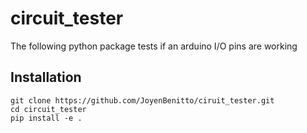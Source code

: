 # circuit_tester
The following python package tests  if an arduino I/O pins are working

## Installation

```shell
git clone https://github.com/JoyenBenitto/ciruit_tester.git
cd circuit_tester
pip install -e .
```
